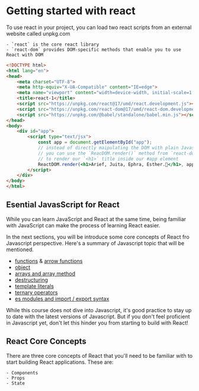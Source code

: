 # Getting started with react

To use react in your project, you can load two react scripts from an external website called unpkg.com

    - `react` is the core react library
    - `react-dom` provides DOM-specific methods that enable you to use React with DOM

```html
<!DOCTYPE html>
<html lang="en">
<head>
    <meta charset="UTF-8">
    <meta http-equiv="X-UA-Compatible" content="IE=edge">
    <meta name="viewport" content="width=device-width, initial-scale=1.0">
    <title>react-1</title>
    <script src="https://unpkg.com/react@17/umd/react.development.js"></script>
    <script src="https://unpkg.com/react-dom@17/umd/react-dom.development.js"></script>
    <script src="https://unpkg.com/@babel/standalone/babel.min.js"></script>
</head>
<body>
    <div id="app">
        <script type="text/jsx">
            const app = document.getElementById("app");
            // instead of directly maipulating the DOM with plain Javascript, 
            // you can use the `ReacDOM.render()` method from `react-dom` to tell react
            // to render our `<h1>` title inside our #app element
            ReactDOM.render(<h1>Arief, Juita, Ephra, Esther.🚀</h1>, app);
        </script>
    </div>
</body>
</html>
```

## Esential JavasScript for React
While you can learn JavaScript and React at the same time, being familiar with JavaScript can make the process of learning React easier.

In the next sections, you will be introduce some core concepts of React fro Javascript perspective. Here's a summary of Javascript topic that will be mentioned.

- [functions](https://developer.mozilla.org/en-US/docs/Web/JavaScript/Guide/Functions) & [arrow functions](https://developer.mozilla.org/en-US/docs/Web/JavaScript/Reference/Functions/Arrow_functions)
- [object](https://developer.mozilla.org/en-US/docs/Web/JavaScript/Reference/Global_Objects/Object)
- [arrays and array method](https://developer.mozilla.org/en-US/docs/Web/JavaScript/Reference/Global_Objects/Array)
- [destructuring](https://developer.mozilla.org/en-US/docs/Web/JavaScript/Reference/Operators/Destructuring_assignment)
- [template literals](https://developer.mozilla.org/en-US/docs/Web/JavaScript/Reference/Template_literals)
- [ternary operators](https://developer.mozilla.org/en-US/docs/Web/JavaScript/Reference/Operators/Conditional_Operator)
- [es modules and import / export syntax](https://developer.mozilla.org/en-US/docs/Web/JavaScript/Guide/Modules)

While this course does not dive into Javascript, it's good practice to stay up to date with the latest versions of Javascript. But if you don't feel proficient in Javascript yet, don't let this hinder you from starting to build with React!

## React Core Concepts
There are three core concepts of React that you'll need to be familiar with to start building React applications. These are:

    - Components
    - Props
    - State
